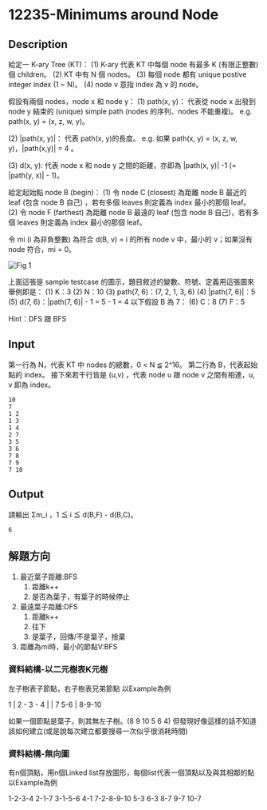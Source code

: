 # 12235-Minimums around Node

## Description
給定一 K-ary Tree (KT)：
(1) K-ary 代表 KT 中每個 node 有最多 K (有限正整數) 個 children。
(2) KT 中有 N 個 nodes。
(3) 每個 node 都有 unique postive integer index (1 ~ N)。
(4) node v 意指 index 為 v 的 node。

假設有兩個 nodes，node x 和 node y：
(1) path(x, y)：
代表從 node x 出發到 node y 結束的 (unique) simple path (nodes 的序列、nodes 不能重複)。
e.g. path(x, y) = (x, z, w, y)。

(2) |path(x, y)|：
代表 path(x, y)的長度。
 e.g. 如果 path(x, y) = (x, z, w, y)，|path(x,y)| = 4 。

(3) d(x, y):
代表 node x 和 node y 之間的距離，亦即為 |path(x, y)| -1 (= |path(y, x)| - 1)。

給定起始點 node B (begin)：
(1) 令 node C (closest) 為距離 node B 最近的 leaf (包含 node B 自己) ，若有多個 leaves 則定義為 index 最小的那個 leaf。
(2) 令 node F (farthest) 為距離 node B 最遠的 leaf (包含 node B 自己)，若有多個 leaves 則定義為 index 最小的那個 leaf。

令 mi (i 為非負整數) 為符合 d(B, v) = i 的所有 node v 中，最小的 v；如果沒有 node 符合，mi = 0。

![Fig 1](Fig1.jpg)

上面這張是 sample testcase 的圖示，題目敘述的變數、符號、定義用這張圖來舉例即是：
(1) K：3
(2) N：10
(3) path(7, 6)：(7, 2, 1, 3, 6)
(4) |path(7, 6)|：5
(5) d(7, 6)：|path(7, 6)| - 1 = 5 - 1 = 4
以下假設 B 為 7：
(6) C：8
(7) F：5

Hint：DFS 跟 BFS

## Input
第一行為 N，代表 KT 中 nodes 的總數，0 < N ≦ 2^16。
第二行為 B，代表起始點的 index。
接下來若干行皆是 (u,v) ，代表 node u 跟 node v 之間有相連，u, v 即為 index。
```
10
7
1 2
1 3
1 4
2 7
3 5
3 6
7 8
7 9
7 10
```

## Output
請輸出  Σm_i ，1 ≦ i ≦ d(B,F) - d(B,C)。
```
6
```

## 解題方向
1. 最近葉子距離:BFS
   1. 距離k++
   2. 是否為葉子，有葉子的時候停止
2. 最遠葉子距離:DFS
   1. 距離k++
   2. 往下
   3. 是葉子，回傳/不是葉子，捨棄
3. 距離為mi時，最小的節點V:BFS

### 資料結構-以二元樹表K元樹
左子樹表子節點，右子樹表兄弟節點
以Example為例
>
1
|
2 - 3 - 4
|   |
7   5-6
|
8-9-10

如果一個節點是葉子，則其無左子樹。(8 9 10 5 6 4)
但發現好像這樣的話不知道該如何建立(或是說每次建立都要搜尋一次似乎很消耗時間)
### 資料結構-無向圖
有n個頂點，用n個Linked list存放圖形，每個list代表一個頂點以及與其相鄰的點
以Example為例
>
1-2-3-4
2-1-7
3-1-5-6
4-1
7-2-8-9-10
5-3
6-3
8-7
9-7
10-7
